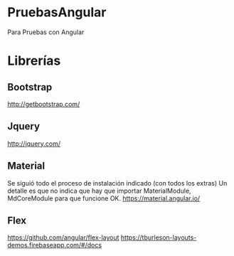 # PruebasAngular
Para Pruebas con Angular

# Librerías

## Bootstrap
http://getbootstrap.com/

## Jquery
http://jquery.com/

## Material
Se siguió todo el proceso de instalación indicado (con todos los extras) Un detalle es que no indica que hay que importar MaterialModule, MdCoreModule para que funcione OK. 
https://material.angular.io/

## Flex
https://github.com/angular/flex-layout
https://tburleson-layouts-demos.firebaseapp.com/#/docs

